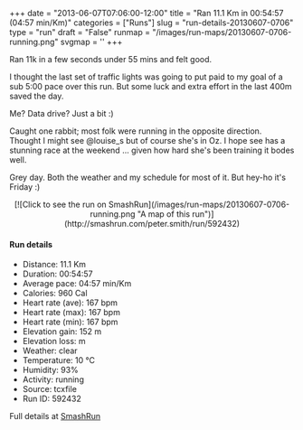 +++
date = "2013-06-07T07:06:00-12:00"
title = "Ran 11.1 Km in 00:54:57 (04:57 min/Km)"
categories = ["Runs"]
slug = "run-details-20130607-0706"
type = "run"
draft = "False"
runmap = "/images/run-maps/20130607-0706-running.png"
svgmap = '<polyline points="0 56, 1 59, 1 60, 10 51, 18 48, 23 50, 27 47, 27 45, 31 44, 41 45, 45 46, 55 54, 61 56, 69 56, 79 53, 83 51, 89 52, 92 54, 97 52, 100 49, 97 44, 97 40, 98 44, 100 48, 98 51, 97 52, 94 53, 92 54, 89 52, 83 51, 80 52, 79 54, 77 54, 70 56, 61 56, 59 56, 54 54, 46 47, 44 46, 31 45, 27 45, 23 50, 19 48, 16 49, 11 52, 10 52, 5 57">'
+++

Ran 11k in a few seconds under 55 mins and felt good. 

I thought the last set of traffic lights was going to put paid to my goal of a sub 5:00 pace over this run. But some  luck and extra effort in the last 400m saved the day. 

Me? Data drive?  Just a bit :)

Caught one rabbit; most folk were running in the opposite direction. Thought I might see @louise_s but of course she's in Oz. I hope see has a stunning race at the weekend ... given how hard she's been training it bodes well. 

Grey day. Both the weather and my schedule for most of it. But hey-ho it's Friday :)



<!--more-->

<center>
[![Click to see the run on SmashRun](/images/run-maps/20130607-0706-running.png "A map of this run")](http://smashrun.com/peter.smith/run/592432)
</center>

#### Run details

* Distance: 11.1 Km
* Duration: 00:54:57
* Average pace: 04:57 min/Km
* Calories: 960 Cal
* Heart rate (ave): 167 bpm
* Heart rate (max): 167 bpm
* Heart rate (min): 167 bpm
* Elevation gain: 152 m
* Elevation loss:  m
* Weather: clear
* Temperature: 10 &deg;C
* Humidity: 93%
* Activity: running
* Source: tcxfile
* Run ID: 592432

Full details at [SmashRun](http://smashrun.com/peter.smith/run/592432)